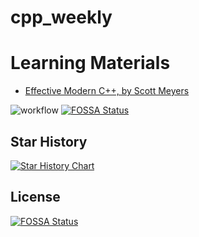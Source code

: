 # cpp_weekly

# Learning Materials
- [Effective Modern C++, by Scott Meyers](https://www.bilibili.com/video/BV1H7411n7FJ?p=1&vd_source=e4e0ed3c5275b0c54cf800155c1fac0e)

![workflow](https://github.com/wtffqbpl/cpp_weekly/actions/workflows/cmake.yml/badge.svg)
[![FOSSA Status](https://app.fossa.com/api/projects/git%2Bgithub.com%2Fwtffqbpl%2Fcpp_weekly.svg?type=shield)](https://app.fossa.com/projects/git%2Bgithub.com%2Fwtffqbpl%2Fcpp_weekly?ref=badge_shield)

## Star History

[![Star History Chart](https://api.star-history.com/svg?repos=wtffqbpl/cpp_weekly&type=Date)](https://star-history.com/#wtffqbpl/cpp_weekly&Date)

## License
[![FOSSA Status](https://app.fossa.com/api/projects/git%2Bgithub.com%2Fwtffqbpl%2Fcpp_weekly.svg?type=large)](https://app.fossa.com/projects/git%2Bgithub.com%2Fwtffqbpl%2Fcpp_weekly?ref=badge_large)
